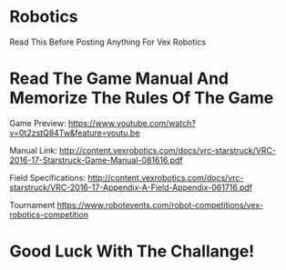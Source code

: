 # Robotics

Read This Before Posting Anything For Vex Robotics

Read The Game Manual And Memorize The Rules Of The Game
=================================================================================================================
Game Preview: https://www.youtube.com/watch?v=0t2zstQ84Tw&feature=youtu.be

Manual Link: http://content.vexrobotics.com/docs/vrc-starstruck/VRC-2016-17-Starstruck-Game-Manual-081616.pdf

Field Specifications: http://content.vexrobotics.com/docs/vrc-starstruck/VRC-2016-17-Appendix-A-Field-Appendix-061716.pdf

Tournament https://www.robotevents.com/robot-competitions/vex-robotics-competition

Good Luck With The Challange!
==================================================================================================================
